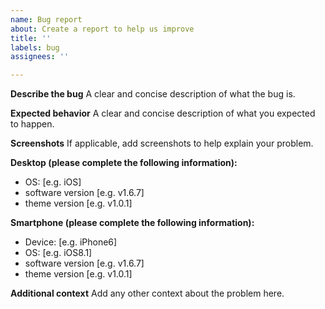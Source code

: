 ```yaml
---
name: Bug report
about: Create a report to help us improve
title: ''
labels: bug
assignees: ''

---
```


**Describe the bug**
A clear and concise description of what the bug is.

**Expected behavior**
A clear and concise description of what you expected to happen.

**Screenshots**
If applicable, add screenshots to help explain your problem.

**Desktop (please complete the following information):**
- OS: [e.g. iOS]
- software version [e.g. v1.6.7]
- theme version [e.g. v1.0.1]

**Smartphone (please complete the following information):**
- Device: [e.g. iPhone6]
- OS: [e.g. iOS8.1]
- software version [e.g. v1.6.7]
- theme version [e.g. v1.0.1]

**Additional context**
Add any other context about the problem here.
